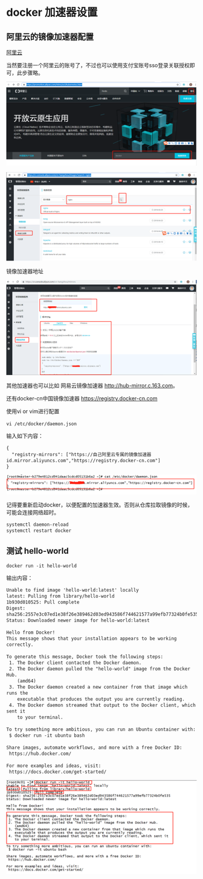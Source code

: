 # docker 加速器设置

## 阿里云的镜像加速器配置

[阿里云](https://promotion.aliyun.com/ntms/act/kubernetes.html)

当然要注册一个阿里云的账号了，不过也可以使用支付宝账号sso登录关联授权即可，此步骤略。

![阿里云首页示意图](images/微信截图_20190131155349.png)

![阿里云登录后示意图](images/微信截图_20190131155455.png)

镜像加速器地址

![镜像加速器地址获取](images/微信截图_20190131155754.png)

其他加速器也可以比如 网易云镜像加速器 <http://hub-mirror.c.163.com>。

还有docker-cn中国镜像加速器
<https://registry.docker-cn.com>

使用vi or vim进行配置

`vi /etc/docker/daemon.json`

输入如下内容：

```shell
{
  "registry-mirrors": ["https://自己阿里云专属的镜像加速器id.mirror.aliyuncs.com","https://registry.docker-cn.com"]
}
```

![镜像加速器示配置意图](images/微信截图_20190131160515.png)

记得要重新启动docker，以便配置的加速器生效。否则从仓库拉取镜像的时候，可能会连接网络超时。

```shell
systemctl daemon-reload
systemctl restart docker
```

## 测试 hello-world

```shell
docker run -it hello-world

```

输出内容：

```shell
Unable to find image 'hello-world:latest' locally
latest: Pulling from library/hello-world
1b930d010525: Pull complete
Digest: sha256:2557e3c07ed1e38f26e389462d03ed943586f744621577a99efb77324b0fe535
Status: Downloaded newer image for hello-world:latest

Hello from Docker!
This message shows that your installation appears to be working correctly.

To generate this message, Docker took the following steps:
 1. The Docker client contacted the Docker daemon.
 2. The Docker daemon pulled the "hello-world" image from the Docker Hub.
    (amd64)
 3. The Docker daemon created a new container from that image which runs the
    executable that produces the output you are currently reading.
 4. The Docker daemon streamed that output to the Docker client, which sent it
    to your terminal.

To try something more ambitious, you can run an Ubuntu container with:
 $ docker run -it ubuntu bash

Share images, automate workflows, and more with a free Docker ID:
 https://hub.docker.com/

For more examples and ideas, visit:
 https://docs.docker.com/get-started/
```

![hello-world示意图](images/微信截图_20190131161824.png)
